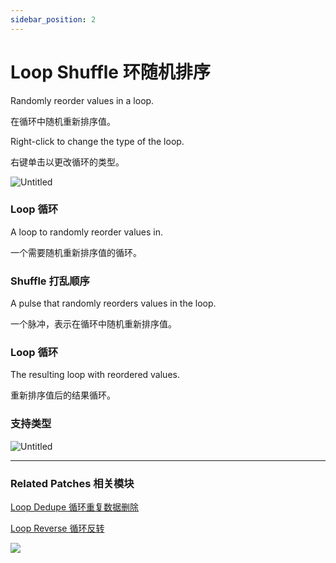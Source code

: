 ```yaml
---
sidebar_position: 2
---
```


# Loop Shuffle 环随机排序

Randomly reorder values in a loop.

在循环中随机重新排序值。

Right-click to change the type of the loop.

右键单击以更改循环的类型。

![Untitled](https://s3.us-west-2.amazonaws.com/secure.notion-static.com/bf1db7b6-f0e0-4b3c-a0be-388d2bbe8c13/Untitled.png?X-Amz-Algorithm=AWS4-HMAC-SHA256&X-Amz-Content-Sha256=UNSIGNED-PAYLOAD&X-Amz-Credential=AKIAT73L2G45EIPT3X45%2F20220602%2Fus-west-2%2Fs3%2Faws4_request&X-Amz-Date=20220602T173630Z&X-Amz-Expires=86400&X-Amz-Signature=385dbf78314c5148e9e7385897461264387a41f60e030df546aa8fe77ee2136c&X-Amz-SignedHeaders=host&response-content-disposition=filename%20%3D%22Untitled.png%22&x-id=GetObject)

### Loop 循环

A loop to randomly reorder values in.

一个需要随机重新排序值的循环。

### Shuffle 打乱顺序

A pulse that randomly reorders values in the loop.

一个脉冲，表示在循环中随机重新排序值。

### Loop 循环

The resulting loop with reordered values.

重新排序值后的结果循环。

### 支持类型

![Untitled](https://s3.us-west-2.amazonaws.com/secure.notion-static.com/48b447d2-8e72-42ef-94f8-256c41936ccf/Untitled.png?X-Amz-Algorithm=AWS4-HMAC-SHA256&X-Amz-Content-Sha256=UNSIGNED-PAYLOAD&X-Amz-Credential=AKIAT73L2G45EIPT3X45%2F20220602%2Fus-west-2%2Fs3%2Faws4_request&X-Amz-Date=20220602T173637Z&X-Amz-Expires=86400&X-Amz-Signature=011da4418bf59aecd9f20ea3fc80d52e8392bcb91342de7256257281d1342623&X-Amz-SignedHeaders=host&response-content-disposition=filename%20%3D%22Untitled.png%22&x-id=GetObject)

------

### Related Patches 相关模块

[Loop Dedupe 循环重复数据删除](./Loop%20Dedupe.md)

[Loop Reverse 循环反转](./Loop%20Reverse.md)

![](https://s3.us-west-2.amazonaws.com/secure.notion-static.com/3a624fe1-3970-464b-958b-2a9963c27d6e/Untitled.png?X-Amz-Algorithm=AWS4-HMAC-SHA256&X-Amz-Content-Sha256=UNSIGNED-PAYLOAD&X-Amz-Credential=AKIAT73L2G45EIPT3X45%2F20220602%2Fus-west-2%2Fs3%2Faws4_request&X-Amz-Date=20220602T173646Z&X-Amz-Expires=86400&X-Amz-Signature=085bcf4f6ec046fc7c84d9c32d6b6e891f0c1e8f1f82879e3b27e493eb228245&X-Amz-SignedHeaders=host&response-content-disposition=filename%20%3D%22Untitled.png%22&x-id=GetObject)
